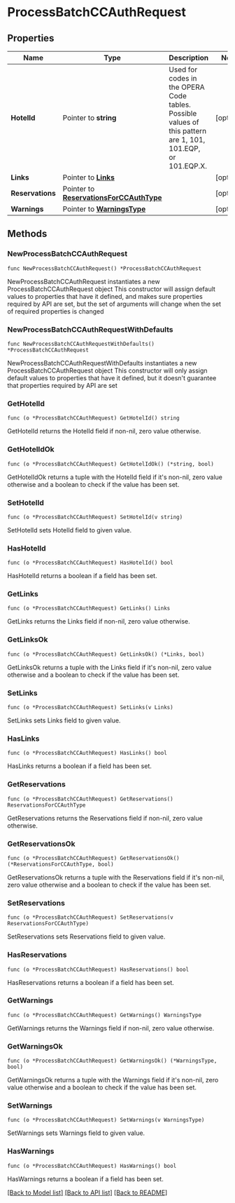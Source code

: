 # ProcessBatchCCAuthRequest

## Properties

Name | Type | Description | Notes
------------ | ------------- | ------------- | -------------
**HotelId** | Pointer to **string** | Used for codes in the OPERA Code tables. Possible values of this pattern are 1, 101, 101.EQP, or 101.EQP.X. | [optional] 
**Links** | Pointer to [**Links**](Links.md) |  | [optional] 
**Reservations** | Pointer to [**ReservationsForCCAuthType**](ReservationsForCCAuthType.md) |  | [optional] 
**Warnings** | Pointer to [**WarningsType**](WarningsType.md) |  | [optional] 

## Methods

### NewProcessBatchCCAuthRequest

`func NewProcessBatchCCAuthRequest() *ProcessBatchCCAuthRequest`

NewProcessBatchCCAuthRequest instantiates a new ProcessBatchCCAuthRequest object
This constructor will assign default values to properties that have it defined,
and makes sure properties required by API are set, but the set of arguments
will change when the set of required properties is changed

### NewProcessBatchCCAuthRequestWithDefaults

`func NewProcessBatchCCAuthRequestWithDefaults() *ProcessBatchCCAuthRequest`

NewProcessBatchCCAuthRequestWithDefaults instantiates a new ProcessBatchCCAuthRequest object
This constructor will only assign default values to properties that have it defined,
but it doesn't guarantee that properties required by API are set

### GetHotelId

`func (o *ProcessBatchCCAuthRequest) GetHotelId() string`

GetHotelId returns the HotelId field if non-nil, zero value otherwise.

### GetHotelIdOk

`func (o *ProcessBatchCCAuthRequest) GetHotelIdOk() (*string, bool)`

GetHotelIdOk returns a tuple with the HotelId field if it's non-nil, zero value otherwise
and a boolean to check if the value has been set.

### SetHotelId

`func (o *ProcessBatchCCAuthRequest) SetHotelId(v string)`

SetHotelId sets HotelId field to given value.

### HasHotelId

`func (o *ProcessBatchCCAuthRequest) HasHotelId() bool`

HasHotelId returns a boolean if a field has been set.

### GetLinks

`func (o *ProcessBatchCCAuthRequest) GetLinks() Links`

GetLinks returns the Links field if non-nil, zero value otherwise.

### GetLinksOk

`func (o *ProcessBatchCCAuthRequest) GetLinksOk() (*Links, bool)`

GetLinksOk returns a tuple with the Links field if it's non-nil, zero value otherwise
and a boolean to check if the value has been set.

### SetLinks

`func (o *ProcessBatchCCAuthRequest) SetLinks(v Links)`

SetLinks sets Links field to given value.

### HasLinks

`func (o *ProcessBatchCCAuthRequest) HasLinks() bool`

HasLinks returns a boolean if a field has been set.

### GetReservations

`func (o *ProcessBatchCCAuthRequest) GetReservations() ReservationsForCCAuthType`

GetReservations returns the Reservations field if non-nil, zero value otherwise.

### GetReservationsOk

`func (o *ProcessBatchCCAuthRequest) GetReservationsOk() (*ReservationsForCCAuthType, bool)`

GetReservationsOk returns a tuple with the Reservations field if it's non-nil, zero value otherwise
and a boolean to check if the value has been set.

### SetReservations

`func (o *ProcessBatchCCAuthRequest) SetReservations(v ReservationsForCCAuthType)`

SetReservations sets Reservations field to given value.

### HasReservations

`func (o *ProcessBatchCCAuthRequest) HasReservations() bool`

HasReservations returns a boolean if a field has been set.

### GetWarnings

`func (o *ProcessBatchCCAuthRequest) GetWarnings() WarningsType`

GetWarnings returns the Warnings field if non-nil, zero value otherwise.

### GetWarningsOk

`func (o *ProcessBatchCCAuthRequest) GetWarningsOk() (*WarningsType, bool)`

GetWarningsOk returns a tuple with the Warnings field if it's non-nil, zero value otherwise
and a boolean to check if the value has been set.

### SetWarnings

`func (o *ProcessBatchCCAuthRequest) SetWarnings(v WarningsType)`

SetWarnings sets Warnings field to given value.

### HasWarnings

`func (o *ProcessBatchCCAuthRequest) HasWarnings() bool`

HasWarnings returns a boolean if a field has been set.


[[Back to Model list]](../README.md#documentation-for-models) [[Back to API list]](../README.md#documentation-for-api-endpoints) [[Back to README]](../README.md)


